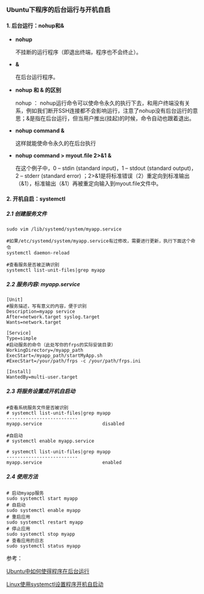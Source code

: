 ### Ubuntu下程序的后台运行与开机自启

#### 1. 后台运行：nohup和&

- **nohup** 

  不挂断的运行程序（即退出终端，程序也不会终止）。

- **&**

  在后台运行程序。

- **nohup 和 & 的区别** 

  nohup ： nohup运行命令可以使命令永久的执行下去，和用户终端没有关系，例如我们断开SSH连接都不会影响运行，注意了nohup没有后台运行的意思；&是指在后台运行，但当用户推出(挂起)的时候，命令自动也跟着退出。

- **nohup command &**

  这样就能使命令永久的在后台执行

- **nohup command > myout.file 2>&1 &** 

  在这个例子中，0 – stdin (standard input)，1 – stdout (standard output)，2 – stderr (standard error) ；2>&1是将标准错误（2）重定向到标准输出（&1），标准输出（&1）再被重定向输入到myout.file文件中。

  

#### 2. 开机自启：systemctl

##### 2.1 创建服务文件

```
sudo vim /lib/systemd/system/myapp.service

#如果/etc/systemd/system/myapp.service有过修改，需要进行更新，执行下面这个命令
systemctl daemon-reload

#查看服务是否被正确识别
systemctl list-unit-files|grep myapp
```

##### 2.2 服务内容: myapp.service

```
[Unit]
#服务描述，写有意义的内容，便于识别
Description=myapp service
After=network.target syslog.target
Wants=network.target

[Service]
Type=simple
#启动服务的命令（此处写你的frps的实际安装目录）
WorkingDirectory=/myapp_path
ExecStart=/myapp_path/startMyApp.sh
#ExecStart=/your/path/frps -c /your/path/frps.ini

[Install]
WantedBy=multi-user.target
```

##### 2.3 将服务设置成开机自启动

```
#查看系统服务文件是否被识别
# systemctl list-unit-files|grep myapp
--------------------------
myapp.service                      disabled

#自启动
# systemctl enable myapp.service

# systemctl list-unit-files|grep myapp
--------------------------
myapp.service                      enabled

```



##### 2.4 使用方法

```
# 启动myapp服务
sudo systemctl start myapp
# 自启动
sudo systemctl enable myapp
# 重启应用
sudo systemctl restart myapp
# 停止应用
sudo systemctl stop myapp
# 查看应用的日志
sudo systemctl status myapp
```



参考：

[Ubuntu中如何使得程序在后台运行](https://blog.csdn.net/weixin_30919919/article/details/98106625)

[Linux使用systemctl设置程序开机自启动](https://blog.csdn.net/sayyy/article/details/79276575)
